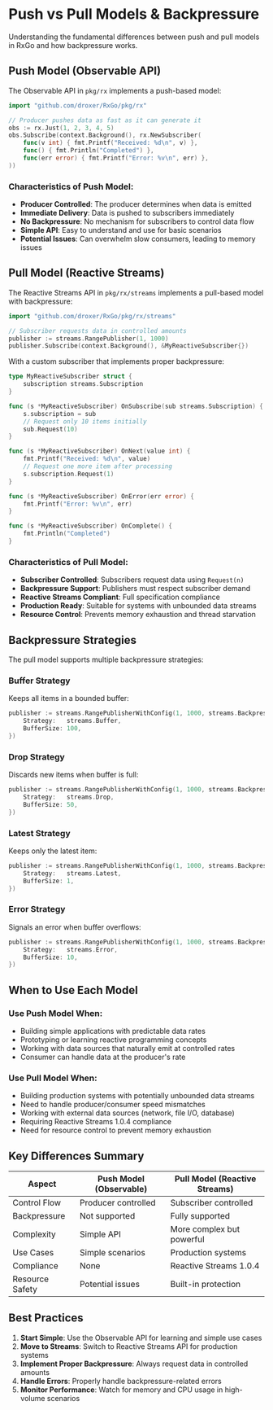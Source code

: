 # Push vs Pull Models & Backpressure

Understanding the fundamental differences between push and pull models in RxGo and how backpressure works.

## Push Model (Observable API)

The Observable API in `pkg/rx` implements a push-based model:

```go
import "github.com/droxer/RxGo/pkg/rx"

// Producer pushes data as fast as it can generate it
obs := rx.Just(1, 2, 3, 4, 5)
obs.Subscribe(context.Background(), rx.NewSubscriber(
    func(v int) { fmt.Printf("Received: %d\n", v) },
    func() { fmt.Println("Completed") },
    func(err error) { fmt.Printf("Error: %v\n", err) },
))
```

### Characteristics of Push Model:
- **Producer Controlled**: The producer determines when data is emitted
- **Immediate Delivery**: Data is pushed to subscribers immediately
- **No Backpressure**: No mechanism for subscribers to control data flow
- **Simple API**: Easy to understand and use for basic scenarios
- **Potential Issues**: Can overwhelm slow consumers, leading to memory issues

## Pull Model (Reactive Streams)

The Reactive Streams API in `pkg/rx/streams` implements a pull-based model with backpressure:

```go
import "github.com/droxer/RxGo/pkg/rx/streams"

// Subscriber requests data in controlled amounts
publisher := streams.RangePublisher(1, 1000)
publisher.Subscribe(context.Background(), &MyReactiveSubscriber{})
```

With a custom subscriber that implements proper backpressure:

```go
type MyReactiveSubscriber struct {
    subscription streams.Subscription
}

func (s *MyReactiveSubscriber) OnSubscribe(sub streams.Subscription) {
    s.subscription = sub
    // Request only 10 items initially
    sub.Request(10)
}

func (s *MyReactiveSubscriber) OnNext(value int) {
    fmt.Printf("Received: %d\n", value)
    // Request one more item after processing
    s.subscription.Request(1)
}

func (s *MyReactiveSubscriber) OnError(err error) {
    fmt.Printf("Error: %v\n", err)
}

func (s *MyReactiveSubscriber) OnComplete() {
    fmt.Println("Completed")
}
```

### Characteristics of Pull Model:
- **Subscriber Controlled**: Subscribers request data using `Request(n)`
- **Backpressure Support**: Publishers must respect subscriber demand
- **Reactive Streams Compliant**: Full specification compliance
- **Production Ready**: Suitable for systems with unbounded data streams
- **Resource Control**: Prevents memory exhaustion and thread starvation

## Backpressure Strategies

The pull model supports multiple backpressure strategies:

### Buffer Strategy
Keeps all items in a bounded buffer:
```go
publisher := streams.RangePublisherWithConfig(1, 1000, streams.BackpressureConfig{
    Strategy:   streams.Buffer,
    BufferSize: 100,
})
```

### Drop Strategy
Discards new items when buffer is full:
```go
publisher := streams.RangePublisherWithConfig(1, 1000, streams.BackpressureConfig{
    Strategy:   streams.Drop,
    BufferSize: 50,
})
```

### Latest Strategy
Keeps only the latest item:
```go
publisher := streams.RangePublisherWithConfig(1, 1000, streams.BackpressureConfig{
    Strategy:   streams.Latest,
    BufferSize: 1,
})
```

### Error Strategy
Signals an error when buffer overflows:
```go
publisher := streams.RangePublisherWithConfig(1, 1000, streams.BackpressureConfig{
    Strategy:   streams.Error,
    BufferSize: 10,
})
```

## When to Use Each Model

### Use Push Model When:
- Building simple applications with predictable data rates
- Prototyping or learning reactive programming concepts
- Working with data sources that naturally emit at controlled rates
- Consumer can handle data at the producer's rate

### Use Pull Model When:
- Building production systems with potentially unbounded data streams
- Need to handle producer/consumer speed mismatches
- Working with external data sources (network, file I/O, database)
- Requiring Reactive Streams 1.0.4 compliance
- Need for resource control to prevent memory exhaustion

## Key Differences Summary

| Aspect | Push Model (Observable) | Pull Model (Reactive Streams) |
|--------|-------------------------|-------------------------------|
| Control Flow | Producer controlled | Subscriber controlled |
| Backpressure | Not supported | Fully supported |
| Complexity | Simple API | More complex but powerful |
| Use Cases | Simple scenarios | Production systems |
| Compliance | None | Reactive Streams 1.0.4 |
| Resource Safety | Potential issues | Built-in protection |

## Best Practices

1. **Start Simple**: Use the Observable API for learning and simple use cases
2. **Move to Streams**: Switch to Reactive Streams API for production systems
3. **Implement Proper Backpressure**: Always request data in controlled amounts
4. **Handle Errors**: Properly handle backpressure-related errors
5. **Monitor Performance**: Watch for memory and CPU usage in high-volume scenarios